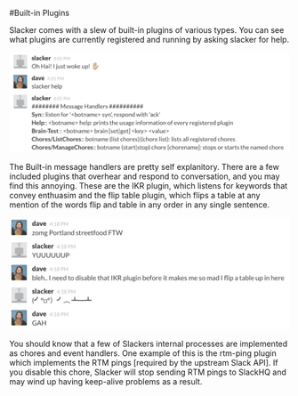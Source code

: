 #Built-in Plugins

Slacker comes with a slew of built-in plugins of various types. You can see
what plugins are currently registered and running by asking slacker for help. 

![help](docs/screenshots/help.png)

The Built-in message handlers are pretty self explanitory. There are a few
included plugins that overhear and respond to conversation, and you may find
this annoying. These are the IKR plugin, which listens for keywords that convey
enthuasim and the flip table plugin, which flips a table at any mention of the
words flip and table in any order in any single sentence. 

![annoying](docs/screenshots/annoying.png)

You should know that a few of Slackers internal processes are implemented as
chores and event handlers. One example of this is the rtm-ping plugin which
implements the RTM pings [required by the upstream Slack API]. If you disable
this chore, Slacker will stop sending RTM pings to SlackHQ and may wind up
having keep-alive problems as a result. 
